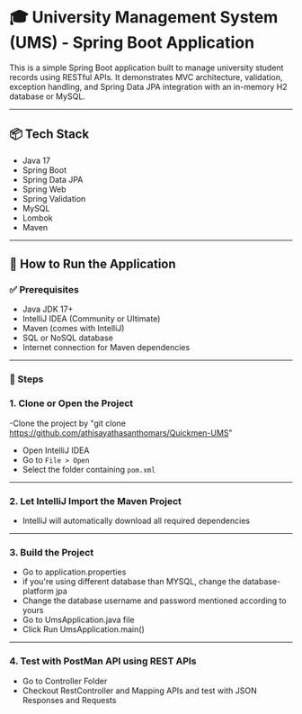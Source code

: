 # 🎓 University Management System (UMS) - Spring Boot Application

This is a simple Spring Boot application built to manage university student records using RESTful APIs. It demonstrates MVC architecture, validation, exception handling, and Spring Data JPA integration with an in-memory H2 database or MySQL.

---

## 📦 Tech Stack

- Java 17
- Spring Boot
- Spring Data JPA
- Spring Web
- Spring Validation
- MySQL
- Lombok
- Maven

---

## 🚀 How to Run the Application

### ✅ Prerequisites

- Java JDK 17+
- IntelliJ IDEA (Community or Ultimate)
- Maven (comes with IntelliJ)
- SQL or NoSQL database
- Internet connection for Maven dependencies

---

### 🧭 Steps

### 1. Clone or Open the Project

-Clone the project by "git clone https://github.com/athisayathasanthomars/Quickmen-UMS"
- Open IntelliJ IDEA
- Go to `File > Open`
- Select the folder containing `pom.xml`

---

### 2. Let IntelliJ Import the Maven Project

- IntelliJ will automatically download all required dependencies

---

### 3. Build the Project

- Go to application.properties 
- if you're using different database than MYSQL, change the database-platform jpa
- Change the database username and password mentioned according to yours
- Go to UmsApplication.java file
- Click Run UmsApplication.main()

---

### 4. Test with PostMan API using REST APIs

- Go to Controller Folder
- Checkout RestController and Mapping APIs and test with JSON Responses and Requests
